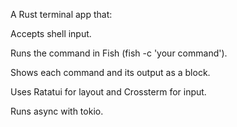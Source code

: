 A Rust terminal app that:

Accepts shell input.

Runs the command in Fish (fish -c 'your command').

Shows each command and its output as a block.

Uses Ratatui for layout and Crossterm for input.

Runs async with tokio.
